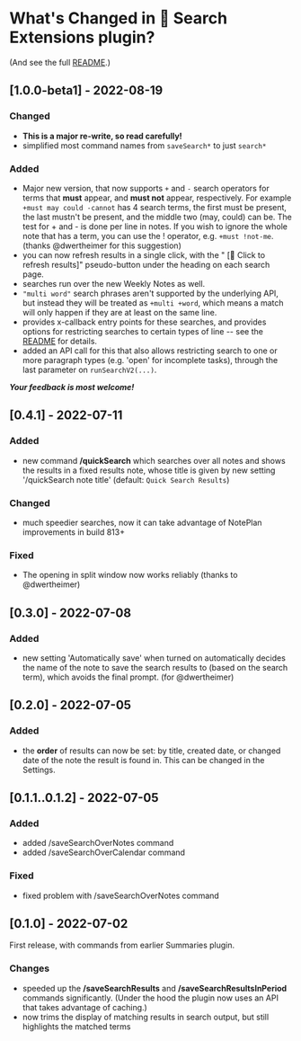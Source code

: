 # What's Changed in 🔎 Search Extensions plugin?
(And see the full [README](https://github.com/NotePlan/plugins/tree/main/jgclark.SearchExtensions).)
<!-- Main description: Allows searches to be saved and re-run, to use more powerful search operators, and be done over specified time periods. -->

## [1.0.0-beta1] - 2022-08-19
### Changed
- **This is a major re-write, so read carefully!**
- simplified most command names from `saveSearch*` to just `search*`
### Added
- Major new version, that now supports `+` and `-` search operators for terms that **must** appear, and **must not** appear, respectively.  For example `+must may could -cannot` has 4 search terms, the first must be present, the last mustn't be present, and the middle two (may, could) can be.  The test for + and - is done per line in notes. If you wish to ignore the whole note that has a term, you can use the ! operator, e.g. `+must !not-me`. (thanks @dwertheimer for this suggestion)
- you can now refresh results in a single click, with the " [🔄 Click to refresh results]" pseudo-button under the heading on each search page.
- searches run over the new Weekly Notes as well.
- `"multi word"` search phrases aren't supported by the underlying API, but instead they will be treated as `+multi +word`, which means a match will only happen if they are at least on the same line.
- provides x-callback entry points for these searches, and provides options for restricting searches to certain types of line -- see the [README](https://github.com/NotePlan/plugins/tree/main/jgclark.SearchExtensions) for details.
- added an API call for this that also allows restricting search to one or more paragraph types (e.g. 'open' for incomplete tasks), through the last parameter on `runSearchV2(...)`.

___Your feedback is most welcome!___

<!-- 
### Todo
- [ ] tidy up display in special case of matching H1
- [ ] go through TODOs in searchHelpers.js
- [ ] go through TODOs in saveSearch.js
- [ ] go through TODOs in saveSearchPeriod.js
- [ ] why ""{\"noteFilename\":\"20210519.md\",\"line\":\"- KD #picture big tap but dripping one drop at a time. Arrow pointing to tap, showing it's not turned on far at all. -> openness to Holy Spirit\"}",` getting output as an empty bullet?
- [ ] why ["improving documentation"] (-> [+improving +documentation]) doesn't have both terms highlit in 20220407?
-->

<!--
## Notes on earlier private 0.5.0-beta series
**Notes for beta7** (2022-08-19):
- [x] simplify command names from `saveSearch*` to just `search*`
- [x] resolve API question about `multi word` search phrases -> not supported in API
  - [x] update README to reflect NP not supporting search phrases directly
  - [x] modify code to change `"multi word"` search phrases to `+multi +word` instead
- [x] make rendering smarter by not adding ==...== around existing ==...== (for @dwertheimer)
- [-] move some searchHelper functions to helpers/search

**Notes for beta6** (2022-08-08):
- [-] check edge case of hit in URL (e.g. [callback] in note 2022-02-70) -- failed to find cause
- [x] fix [release] finding an '(error)' title note (actually: 20210830)
- [x] decide whether to support showEmptyResults option still
- [x] fix [callback] case: end may 32/20, then end not 29/20, when no not term?
- [x] check to see if notInFolder param is working
- [x] update doc to reflect NP not supporting search phrases
- [x] tested /saveSearchCalendar
  - [x] can use button to repeat same note
  - [x] can use noteType parameter
  - [x] can cope with nil results
- [x] tested /saveSearchInPeriod
  - [x] new param on writeResults()
  - [x] filtering dates out OK
  - [x] will write sensible reduced title that can be re-used
  - [x] can use button to repeat same note
  - [x] can use noteType parameter(s)
  - [x] can cope with nil results
- [x] go through FIXMEs in searchHelpers.js
- [x] go through FIXMEs in saveSearch.js
- [x] go through FIXMEs in saveSearchPeriod.js

**Notes for beta5** (2022-08-06):
- [x] rewrite to use de-normalised main data structure part (noteAndLine vs noteAndLines)
- [x] fix when results are only found in 1 note
- [x] actually use the new simplifyRawContent() function, not just test it!
- [x] update plugin.json function parameters
- [x] tested /quickSearch
  - [x] basic user command
  - [x] can use button to repeat to same note
  - [x] can use single noteType parameter
  - [x] can use multiple noteType parameters
  - [x] can cope with nil results
- [x] tested /saveSearch
  - [x] basic user command
  - [x] writing to correct note title
  - [x] can use button to repeat same note
  - [x] can cope with nil results
  - [x] can use noteType parameter/s
- [x] tested /saveSearchNotes
  - [x] writing to correct note title
  - [x] can use button to repeat same note
  - [x] can cope with nil results
  - [x] can use noteType parameter/s

**Notes for beta4** (2022-07-30):
- [x] NP-style always start with the leading markdown
- [x] blockIDs are now removed via new simplifyRawContent() function
- [x] trimAndHighlightTermInLine() now supports multiple search terms

**Notes for beta3** (2022-07-26):
- still only really tested the /quickSearch command so far, but carried over most new logic to /saveSearchPeriod too
- added a "Style for search results" setting. This chooses the style to use:
  - Normal "NotePlan" styling, tweaked slightly for matching headings
  - Use "Simplified" text (like Google results)
- added support for un-grouped results (a simple list with appended date context or title)
- added support for highlighting search terms
 
**Notes for beta2** (2022-07-23):
- fixed ordering of result lines within a note
- added support for search strings using older `x AND y AND z` or `x OR y OR z` or `x, y, z` styles. (Note: you can't mix AND and OR style, as it's hard to then be clear what the right logic is. The newer syntax is clearer.)
- added support for `"multi word search terms"` -- though I now discover that NotePlan might not support this :-(

**Notes for beta1** (2022-07-22):
- I've only really tested the /quickSearch command so far
-->

## [0.4.1] - 2022-07-11
### Added
- new command **/quickSearch** which searches over all notes and shows the results in a fixed results note, whose title is given by new setting '/quickSearch note title' (default: `Quick Search Results`)
### Changed
- much speedier searches, now it can take advantage of NotePlan improvements in build 813+
### Fixed
- The opening in split window now works reliably (thanks to @dwertheimer)

## [0.3.0] - 2022-07-08
### Added
- new setting 'Automatically save' when turned on automatically decides the name of the note to save the search results to (based on the search term), which avoids the final prompt. (for @dwertheimer)

## [0.2.0] - 2022-07-05
### Added
- the **order** of results can now be set: by title, created date, or changed date of the note the result is found in. This can be changed in the Settings.

## [0.1.1..0.1.2] - 2022-07-05
### Added
- added /saveSearchOverNotes command
- added /saveSearchOverCalendar command
### Fixed
- fixed problem with /saveSearchOverNotes command

## [0.1.0] - 2022-07-02
First release, with commands from earlier Summaries plugin.
### Changes
- speeded up the **/saveSearchResults** and **/saveSearchResultsInPeriod** commands significantly. (Under the hood the plugin now uses an API that takes advantage of caching.)
- now trims the display of matching results in search output, but still highlights the matched terms

